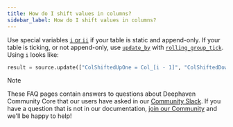 ```yaml
---
title: How do I shift values in columns?
sidebar_label: How do I shift values in columns?
---
```


Use special variables [`i` or `ii`](../query-language/variables/special-variables.md) if your table is static and append-only. If your table is ticking, or not append-only, use [`update_by`](../table-operations/update-by-operations/updateBy.md) with [`rolling_group_tick`](../table-operations/update-by-operations/rolling-group-tick.md). Using `i` looks like:

```python skip-test
result = source.update(["ColShiftedUpOne = Col_[i - 1]", "ColShiftedDownOne = Col_[i + 1]]")
```

> [!NOTE]
> These FAQ pages contain answers to questions about Deephaven Community Core that our users have asked in our [Community Slack](/slack). If you have a question that is not in our documentation, [join our Community](/slack) and we'll be happy to help!
